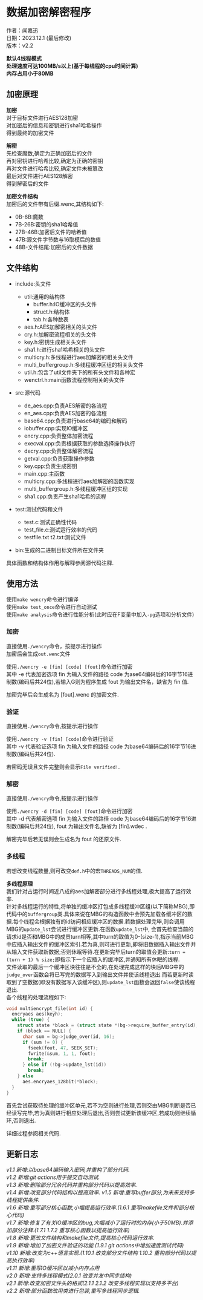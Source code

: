 # 数据加密解密程序

作者：闻嘉迅  
日期：2023.12.1 (最后修改)  
版本：v2.2  

**默认4线程模式**  
**处理速度可达100MB/s以上(基于每线程的cpu时间计算)**  
**内存占用小于80MB**  

## 加密原理

**加密**  
对于目标文件进行AES128加密  
对加密后的信息和密钥进行sha1哈希操作  
得到最终的加密文件  

**解密**  
先检查魔数,确定为正确加密后的文件  
再对密钥进行哈希比较,确定为正确的密钥  
再对文件进行哈希比较,确定文件未被篡改  
最后对文件进行AES128解密  
得到解密后的文件  

**加密文件结构**  
加密后的文件带有后缀.wenc,其结构如下:
- 0B-6B:魔数  
- 7B-26B:密钥的sha1哈希值  
- 27B-46B:加密后文件的哈希值  
- 47B:源文件字节数与16取模后的数值  
- 48B-文件结尾:加密后的文件数据

## 文件结构

- include:头文件  
    - util:通用的结构体  
        - buffer.h:IO缓冲区的头文件  
        - struct.h:结构体  
        - tab.h:各种数表
    - aes.h:AES加解密相关的头文件
    - cry.h:加解密流程相关的头文件
    - key.h:密钥生成相关头文件
    - sha1.h:进行sha1哈希相关的头文件
    - multicry.h:多线程进行aes加解密的相关头文件
    - multi_buffergroup.h:多线程缓冲区组的相关头文件
    - util.h:包含了util文件夹下的所有头文件和各种宏  
    - wenctrl.h:main函数流程控制相关的头文件

- src:源代码
    - de_aes.cpp:负责AES解密的各流程
    - en_aes.cpp:负责AES加密的各流程  
    - base64.cpp:负责进行base64的编码和解码  
    - iobuffer.cpp:实现IO缓冲区  
    - encry.cpp:负责整体加密流程
    - execval.cpp:负责根据获取的参数选择操作执行  
    - decry.cpp:负责整体解密流程
    - getval.cpp:负责获取操作参数
    - key.cpp:负责生成密钥
    - main.cpp:主函数
    - multicry.cpp:多线程进行aes加解密的函数实现
    - multi_buffergroup.h:多线程缓冲区组的实现
    - sha1.cpp:负责产生sha1哈希的流程
    
- test:测试代码和文件
    - test.c:测试正确性代码
    - test_file.c:测试运行效率的代码
    - testfile.txt t2.txt:测试文件

- bin:生成的二进制目标文件所在文件夹

具体函数和结构体作用与解释参阅源代码注释.  

## 使用方法

使用`make wencry`命令进行编译  
使用`make test_once`命令进行自动测试  
使用`make analysis`命令进行性能分析(此时应在F变量中加入`-pg`选项和分析文件)

### 加密

直接使用`./wencry`命令，按提示进行操作  
加密后会生成`out.wenc`文件  

使用`./wencry -e [fin] [code] [fout]`命令进行加密  
其中 -e 代表加密选项 fin 为输入文件的路径 code 为ase64编码后的16字节16进制数(编码后共24位),若输入G则为程序生成 fout 为输出文件名，缺省为 fin 值.  

加密完毕后会生成名为 [fout].wenc 的加密文件.

### 验证

直接使用`./wencry`命令,按提示进行操作

使用`./wencry -v [fin] [code]`命令进行验证  
其中 -v 代表验证选项 fin 为输入文件的路径 code 为base64编码后的16字节16进制数(编码后共24位).  

若密码无误且文件完整则会显示`File verified!`.  

### 解密

直接使用`./wencry`命令,按提示进行操作

使用`./wencry -d [fin] [code] [fout]`命令进行加密  
其中 -d 代表解密选项 fin 为输入文件的路径 code 为base64编码后的16字节16进制数(编码后共24位), fout 为输出文件名,缺省为 [fin].wdec .

解密完毕后若无误则会生成名为 fout 的还原文件.

### 多线程  
 
若想改变线程数量,则可改变`def.h`中的宏`THREADS_NUM`的值.  

**多线程原理**  
我们针对占运行时间近八成的aes加解密部分进行多线程处理,极大提高了运行效率.  
针对多线程运行的特性,将单独的缓冲区打包成多线程缓冲区组(以下简称MBG),即代码中的`buffergroup`类.具体来说在MBG的构造函数中会预先加载各缓冲区的数据.每个线程会根据独有的id访问相应缓冲区的数据.若数据处理完毕,则会调用MBG的`update_lst`尝试进行缓冲区更新.在函数`update_lst`中, 会首先检查当前的请求id是否和MBG中的成员turn相等,其中turn的取值为0-(size-1),指示当前MBG中应插入输出文件的缓冲区索引.若为真,则可进行更新,即将旧数据插入输出文件并从输入文件获取新数据;否则休眠等待.在更新完毕后turn的取值会更新:`turn = (turn + 1) % size;`即指示下一个应插入的缓冲区,并通知所有休眠的线程.  
文件读取的最后一个缓冲区块往往是不全的,在处理完成这样的块后MBG中的`judge_over`函数会将已写完的数据写入到输出文件并使该线程退出.而若更新时读取到了空数据(即没有数据写入该缓冲区),则`update_lst`函数会返回`false`使该线程退出.    
各个线程的处理流程如下:  
```c
void multiencrypt_file(int id) {
  encryaes aes(keyh);
  while (true) {
    struct state *block = (struct state *)bg->require_buffer_entry(id);
    if (block == NULL) {
      char sum = bg->judge_over(id, 16);
      if (sum != 0) {
        fseek(fout, 47, SEEK_SET);
        fwrite(&sum, 1, 1, fout);
        break;
      } else if (!bg->update_lst(id))
        break;
    } else
      aes.encryaes_128bit(*block);
  }
}
```
首先尝试获取待处理的缓冲区单元,若不为空则进行处理,否则交由MBG判断是否已经读写完毕,若为真则进行相应处理后退出,否则尝试更新该缓冲区,若成功则继续循环,否则退出.  


详细过程参阅相关代码.  

## 更新日志

*v1.1 新增:以base64编码输入密码,并重构了部分代码.*  
*v1.2 新增:git actions用于提交自动测试.*  
*v1.3 新增:删除部分冗余代码并重构部分代码以提高效率.*  
*v1.4 新增:改变部分代码结构以提高效率.*
*v1.5 新增:重写buffer部分,为未来支持多线程提供条件.*  
*v1.6 新增:重写部分核心函数,小幅提高运行效率.(1.6.1 重写makefile文件和部分核心代码)*  
*v1.7 新增:修复了有关IO缓冲区的bug,大幅减小了运行时的内存(小于50MB).并添加部分注释.(1.7.1 1.7.2 重写核心函数以提高运行效率)*  
*v1.8 新增:更改文件结构和makefile文件,提高核心代码运行效率.*  
*v1.9 新增:增加了加密文件验证的功能.(1.9.1 git actions中增加速度测试代码)*  
*v1.10 新增:改变为c++语言实现.(1.10.1 改变部分文件结构 1.10.2 重构部分代码以提高执行效率)*  
*v1.11 新增:重写IO缓冲区以减小内存占用*  
*v2.0 新增:支持多线程模式(2.0.1 改变并发中同步结构)*  
*v2.1 新增:改变加密文件头的格式(2.1.1 2.1.2 改变多线程实现以支持多平台)*  
*v2.2 新增:部分函数改用类进行包装,重写多线程同步逻辑.*  
